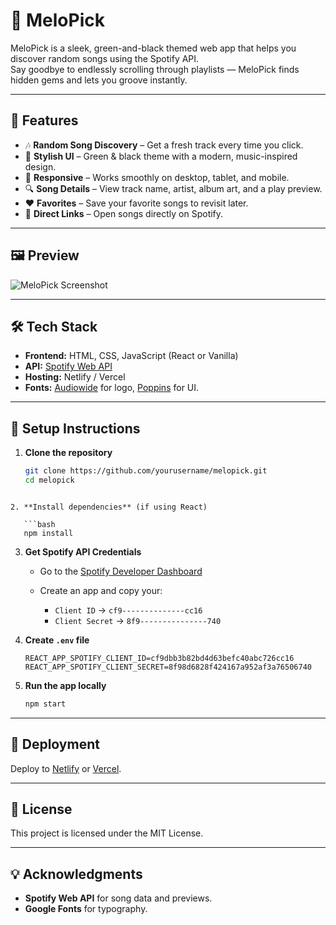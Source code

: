 # 🎵 MeloPick

MeloPick is a sleek, green-and-black themed web app that helps you discover random songs using the Spotify API.  
Say goodbye to endlessly scrolling through playlists — MeloPick finds hidden gems and lets you groove instantly.

---

## 🌟 Features

- 🎶 **Random Song Discovery** – Get a fresh track every time you click.
- 🎨 **Stylish UI** – Green & black theme with a modern, music-inspired design.
- 📱 **Responsive** – Works smoothly on desktop, tablet, and mobile.
- 🔍 **Song Details** – View track name, artist, album art, and a play preview.
- ❤️ **Favorites** – Save your favorite songs to revisit later.
- 🔗 **Direct Links** – Open songs directly on Spotify.

---

## 🖼 Preview
![MeloPick Screenshot](./screenshot.png)

---

## 🛠 Tech Stack

- **Frontend:** HTML, CSS, JavaScript (React or Vanilla)
- **API:** [Spotify Web API](https://developer.spotify.com/documentation/web-api/)
- **Hosting:** Netlify / Vercel
- **Fonts:** [Audiowide](https://fonts.google.com/specimen/Audiowide) for logo, [Poppins](https://fonts.google.com/specimen/Poppins) for UI.

---

## 🔑 Setup Instructions

1. **Clone the repository**
   ```bash
   git clone https://github.com/yourusername/melopick.git
   cd melopick
```

2. **Install dependencies** (if using React)

   ```bash
   npm install
   ```

3. **Get Spotify API Credentials**

   * Go to the [Spotify Developer Dashboard](https://developer.spotify.com/dashboard/)
   * Create an app and copy your:

     * `Client ID` → `cf9--------------cc16`
     * `Client Secret` → `8f9---------------740`

4. **Create `.env` file**

   ```env
   REACT_APP_SPOTIFY_CLIENT_ID=cf9dbb3b82bd4d63befc40abc726cc16
   REACT_APP_SPOTIFY_CLIENT_SECRET=8f98d6828f424167a952af3a76506740
   ```

5. **Run the app locally**

   ```bash
   npm start
   ```

---

## 🚀 Deployment

Deploy to [Netlify](https://www.netlify.com/) or [Vercel](https://vercel.com/).

---

## 📜 License

This project is licensed under the MIT License.

---

## 💡 Acknowledgments

* **Spotify Web API** for song data and previews.
* **Google Fonts** for typography.
